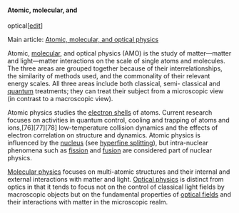 #### Atomic, molecular, and
optical[[edit](/w/index.php?title=Physics&action=edit&section=22 "Edit
section: Atomic, molecular, and optical")]

Main article: [Atomic, molecular, and optical
physics](/wiki/Atomic,\_molecular,\_and\_optical\_physics "Atomic, molecular, and
optical physics")

Atomic, [molecular](/wiki/Molecule "Molecule"), and optical physics (AMO) is
the study of matter—matter and light—matter interactions on the scale of
single atoms and molecules. The three areas are grouped together because of
their interrelationships, the similarity of methods used, and the commonality
of their relevant energy scales. All three areas include both classical, semi-
classical and [quantum](/wiki/Quantum\_mechanics "Quantum mechanics")
treatments; they can treat their subject from a microscopic view (in contrast
to a macroscopic view).

Atomic physics studies the [electron shells](/wiki/Electron\_shell "Electron
shell") of atoms. Current research focuses on activities in quantum control,
cooling and trapping of atoms and ions,[76][77][78] low-temperature collision
dynamics and the effects of electron correlation on structure and dynamics.
Atomic physics is influenced by the [nucleus](/wiki/Atomic\_nucleus "Atomic
nucleus") (see [hyperfine splitting](/wiki/Hyperfine\_splitting "Hyperfine
splitting")), but intra-nuclear phenomena such as
[fission](/wiki/Nuclear\_fission "Nuclear fission") and
[fusion](/wiki/Nuclear\_fusion "Nuclear fusion") are considered part of nuclear
physics.

[Molecular physics](/wiki/Molecular\_physics "Molecular physics") focuses on
multi-atomic structures and their internal and external interactions with
matter and light. [Optical physics](/wiki/Optical\_physics "Optical physics")
is distinct from optics in that it tends to focus not on the control of
classical light fields by macroscopic objects but on the fundamental
properties of [optical fields](/wiki/Optical\_field "Optical field") and their
interactions with matter in the microscopic realm.
